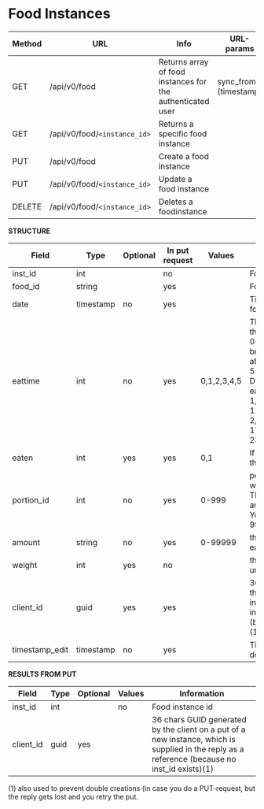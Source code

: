 # Food Instances

|Method|URL|Info|URL-params|
|---|---|---|---|
|GET|/api/v0/food|Returns array of food instances for the authenticated user|sync_from (timestamp)|
|GET|/api/v0/food/`<instance_id>`|Returns a specific food instance||
|PUT|/api/v0/food|Create a food instance||
|PUT|/api/v0/food/`<instance_id>`|Update a food instance||
|DELETE|/api/v0/food/`<instance_id>`|Deletes a foodinstance||

**STRUCTURE**

|Field|Type|Optional|In put request|Values|Information|
|---|---|---|---|---|---|
|inst_id|int||no| |Food instance id|
|food_id|string| |yes| |Food definition id|
|date|timestamp|no|yes| |Timestamp of the date the food is eaten by the user.|
|eattime|int|no|yes|0,1,2,3,4,5|The time of the day at which the food was eaten. 0=breakfast,1=snacks after breakfast,2=lunch,3=snacks after lunch, 4=dinner, 5=snacks after dinner. Default values to prefill eattime with: 0:00 - 4:00 = 1, 4:00-10:00 = 0,  10:00 - 11:30 = 1, 11:30 - 14:30 = 2, 14:30 - 17:00 = 3, 17:00-20:30 = 4, 20:30 - 23:59 = 5|
|eaten|int|yes|yes|0,1|If the food has been eaten, this is 1|
|portion_id|int|no|yes|0-999|points to a portion like piece which might be 50 grams. The id points to the portions array in the food definition. You can give portion_id = 99 for gram / ml|
|amount|string|no|yes|0-99999|the amount of portion_id's eaten.|
|weight|int|yes|no| |the total weight (amount x unit weight) in grams|
|client_id|guid|yes|yes| |36 chars GUID generated by the client on a put of a new instance, which is supplied in the reply as a reference (because no inst_id exists)(1)|
|timestamp_edit|timestamp|no|yes| |Timestamp of the last edit done by the user|


**RESULTS FROM PUT**

|Field|Type|Optional|Values|Information|
|---|---|---|---|---|
|inst_id|int| |no|Food instance id|
|client_id|guid|yes| |36 chars GUID generated by the client on a put of a new instance, which is supplied in the reply as a reference (because no inst_id exists)(1)|

(1) also used to prevent double creations (in case you do a PUT-request, but the reply gets lost and you retry the put.
